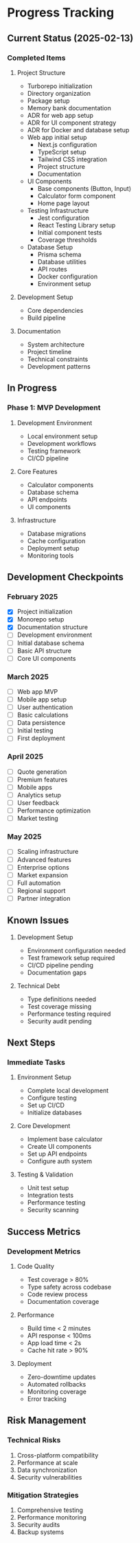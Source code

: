 # Progress Tracking

## Current Status (2025-02-13)

### Completed Items
1. Project Structure
   - Turborepo initialization
   - Directory organization
   - Package setup
   - Memory bank documentation
   - ADR for web app setup
   - ADR for UI component strategy
   - ADR for Docker and database setup
   - Web app initial setup
     - Next.js configuration
     - TypeScript setup
     - Tailwind CSS integration
     - Project structure
     - Documentation
   - UI Components
     - Base components (Button, Input)
     - Calculator form component
     - Home page layout
   - Testing Infrastructure
     - Jest configuration
     - React Testing Library setup
     - Initial component tests
     - Coverage thresholds
   - Database Setup
     - Prisma schema
     - Database utilities
     - API routes
     - Docker configuration
     - Environment setup

2. Development Setup
   - Core dependencies
   - Build pipeline

3. Documentation
   - System architecture
   - Project timeline
   - Technical constraints
   - Development patterns

## In Progress

### Phase 1: MVP Development
1. Development Environment
   - Local environment setup
   - Development workflows
   - Testing framework
   - CI/CD pipeline

2. Core Features
   - Calculator components
   - Database schema
   - API endpoints
   - UI components

3. Infrastructure
   - Database migrations
   - Cache configuration
   - Deployment setup
   - Monitoring tools

## Development Checkpoints

### February 2025
- [x] Project initialization
- [x] Monorepo setup
- [x] Documentation structure
- [ ] Development environment
- [ ] Initial database schema
- [ ] Basic API structure
- [ ] Core UI components

### March 2025
- [ ] Web app MVP
- [ ] Mobile app setup
- [ ] User authentication
- [ ] Basic calculations
- [ ] Data persistence
- [ ] Initial testing
- [ ] First deployment

### April 2025
- [ ] Quote generation
- [ ] Premium features
- [ ] Mobile apps
- [ ] Analytics setup
- [ ] User feedback
- [ ] Performance optimization
- [ ] Market testing

### May 2025
- [ ] Scaling infrastructure
- [ ] Advanced features
- [ ] Enterprise options
- [ ] Market expansion
- [ ] Full automation
- [ ] Regional support
- [ ] Partner integration

## Known Issues
1. Development Setup
   - Environment configuration needed
   - Test framework setup required
   - CI/CD pipeline pending
   - Documentation gaps

2. Technical Debt
   - Type definitions needed
   - Test coverage missing
   - Performance testing required
   - Security audit pending

## Next Steps

### Immediate Tasks
1. Environment Setup
   - Complete local development
   - Configure testing
   - Set up CI/CD
   - Initialize databases

2. Core Development
   - Implement base calculator
   - Create UI components
   - Set up API endpoints
   - Configure auth system

3. Testing & Validation
   - Unit test setup
   - Integration tests
   - Performance testing
   - Security scanning

## Success Metrics

### Development Metrics
1. Code Quality
   - Test coverage > 80%
   - Type safety across codebase
   - Code review process
   - Documentation coverage

2. Performance
   - Build time < 2 minutes
   - API response < 100ms
   - App load time < 2s
   - Cache hit rate > 90%

3. Deployment
   - Zero-downtime updates
   - Automated rollbacks
   - Monitoring coverage
   - Error tracking

## Risk Management

### Technical Risks
1. Cross-platform compatibility
2. Performance at scale
3. Data synchronization
4. Security vulnerabilities

### Mitigation Strategies
1. Comprehensive testing
2. Performance monitoring
3. Security audits
4. Backup systems